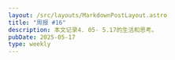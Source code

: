 ```yaml
---
layout: /src/layouts/MarkdownPostLayout.astro
title: "周报 #16"
description: 本文记录4. 05- 5.17的生活和思考。
pubDate: 2025-05-17
type: weekly
---
```

